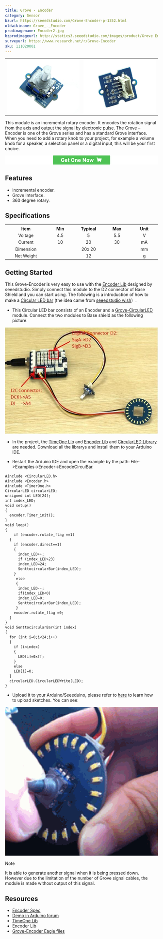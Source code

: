 ```yaml
---
title: Grove - Encoder
category: Sensor
bzurl: https://seeedstudio.com/Grove-Encoder-p-1352.html
oldwikiname: Grove_-_Encoder
prodimagename: Encoder2.jpg
bzprodimageurl: http://statics3.seeedstudio.com/images/product/Grove Encoder.jpg
surveyurl: https://www.research.net/r/Grove-Encoder
sku: 111020001
---
```


<table>
    <tr>
        <td>
            <img src="https://github.com/SeeedDoc/WikiMigrationSync/raw/master/docs/assets/Grove-Encoder/img/Encoder2.jpg">
        </td>
        <td>
            <img src="https://github.com/SeeedDoc/WikiMigrationSync/raw/master/docs/assets/Grove-Encoder/img/Encoder_back.jpg">
        </td>
    </tr>
</table>


This module is an incremental rotary encoder. It encodes the rotation signal from the axis and output the signal by electronic pulse. The Grove – Encoder is one of the Grove series and has a standard Grove interface.
When you need to add a rotary knob to your project, for example a volume knob for a speaker, a selection panel or a digital input, this will be your first choice.

[![](https://github.com/SeeedDoc/WikiMigrationSync/raw/master/docs/assets/common/Get_One_Now_Banner.png)](http://www.seeedstudio.com/depot/Grove-Encoder-p-1352.html)

Features
--------

-   Incremental encoder.
-   Grove Interface.
-   360 degree rotary.

Specifications
-------------

<table>
<tr>
<th>
Item
</th>
<th>
Min
</th>
<th>
Typical
</th>
<th>
Max
</th>
<th>
Unit
</th>
</tr>
<tr align="center">
<td width="150">
Voltage
</td>
<td width="100">
4.5
</td>
<td width="100">
5
</td>
<td width="100">
5.5
</td>
<td width="100">
V
</td>
</tr>
<tr align="center">
<td>
Current
</td>
<td>
10
</td>
<td>
20
</td>
<td>
30
</td>
<td>
mA
</td>
</tr>
<tr align="center">
<td>
Dimension
</td>
<td colspan="3">
20x 20
</td>
<td>
mm
</td>
</tr>
<tr align="center">
<td>
Net Weight
</td>
<td colspan="3">
12
</td>
<td>
g
</td>
</tr>
</table>

Getting Started
---------------

This Grove-Encoder is very easy to use with the [Encoder Lib](https://github.com/SeeedDoc/WikiMigrationSync/raw/master/docs/assets/Grove-Encoder/res/Encoder.zip) designed by seeedstudio. Simply connect this module to the D2 connector of Base Shield and you can start using. The following is a introduction of how to make a [Circular LED bar](http://www.seeedstudio.com/wish/circular-led-bar-p1572) (the idea came from [seeedstudio wish](http://www.seeedstudio.com/wish/)）.

-   This Circular LED bar consists of an Encoder and a [Grove-CircularLED](/Grove-Circular_LED) module. Connect the two modules to Base shield as the following picture:

![](https://github.com/SeeedDoc/WikiMigrationSync/raw/master/docs/assets/Grove-Encoder/img/Cirhard.jpg)

-   In the project, the [TimeOne Lib](https://github.com/SeeedDoc/WikiMigrationSync/raw/master/docs/assets/Grove-Encoder/res/TimerOne.zip) and [Encoder Lib](https://github.com/SeeedDoc/WikiMigrationSync/raw/master/docs/assets/Grove-Encoder/res/Encoder.zip) and [CircularLED Library](https://github.com/SeeedDoc/WikiMigrationSync/raw/master/docs/assets/Grove-Encoder/res/CircularLED.zip) are needed. Download all the librarys and install them to your Arduino IDE.

-   Restart the Arduino IDE and open the example by the path: File->Examples->Encoder->EncodeCircuiBar.

```
#include <CircularLED.h>
#include <Encoder.h>
#include <TimerOne.h>
CircularLED circularLED;
unsigned int LED[24];
int index_LED;
void setup()
{
  encoder.Timer_init();
}
void loop()
{
    if (encoder.rotate_flag ==1)
  {
    if (encoder.direct==1)
    {
      index_LED++;
      if (index_LED>23)
      index_LED=24;
      SenttocircularBar(index_LED);
    }
     else
     {
      index_LED--;
      if(index_LED<0)
      index_LED=0;
      SenttocircularBar(index_LED);
     }
    encoder.rotate_flag =0;
  }
}
void SenttocircularBar(int index)
{
  for (int i=0;i<24;i++)
  {
    if (i<index)
    {
      LED[i]=0xff;
    }
    else
    LED[i]=0;
  }
  circularLED.CircularLEDWrite(LED);
}
```

-   Upload it to your Arduino/Seeeduino, please refer to [here](/Upload_Code) to learn how to upload sketches. You can see:

![](https://github.com/SeeedDoc/WikiMigrationSync/raw/master/docs/assets/Grove-Encoder/img/EncoderAndCircular_LED.gif)

<div class="admonition note">
<p class="admonition-title">Note</p>
It is able to generate another signal when it is being pressed down. However due to the limitation of the number of Grove signal cables, the module is made without output of this signal.
</div>

Resources
---------

-   [Encoder Spec](https://github.com/SeeedDoc/WikiMigrationSync/raw/master/docs/assets/Grove-Encoder/res/Encoder_Spe.zip)
-   [Demo in Arduino forum](http://www.arduino.cc/playground/Main/RotaryEncoders)
-   [TimeOne Lib](https://github.com/SeeedDoc/WikiMigrationSync/raw/master/docs/assets/Grove-Encoder/res/TimerOne.zip)
-   [Encoder Lib](https://github.com/SeeedDoc/WikiMigrationSync/raw/master/docs/assets/Grove-Encoder/res/Encoder.zip)
-   [Grove-Encoder Eagle files](https://github.com/SeeedDoc/WikiMigrationSync/raw/master/docs/assets/Grove-Encoder/res/Grove-Encoder_eagle_files.zip)

<!-- This Markdown file was created from http://www.seeedstudio.com/wiki/Grove_-_Encoder -->
